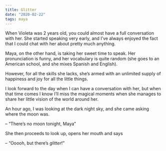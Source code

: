 ```yaml
---
title: Glitter
date: "2020-02-22"
tags: maya
---
```


When Violeta was 2 years old, you could almost have a full conversation with her. She started speaking very early, and I’ve always enjoyed the fact that I could chat with her about pretty much anything. 

Maya, on the other hand, is taking her sweet time to speak. Her pronunciation is funny, and her vocabulary is quite random (she goes to an American school, and she mixes Spanish and English).

However, for all the skills she lacks, she’s armed with an unlimited supply of happiness and joy for all the little things.

I look forward to the day when I can have a conversation with her, but when that time comes I know I’ll miss the magical moments when she manages to share her little vision of the world around her.

An hour ago, I was looking at the dark night sky, and she came asking where the moon was.

– “There’s no moon tonight, Maya”

She then proceeds to look up, opens her mouth and says

– “Ooooh, but there’s _glitter_!”
